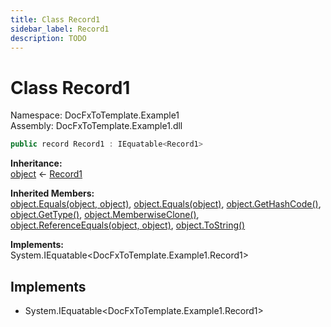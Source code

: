 ```yaml
---
title: Class Record1
sidebar_label: Record1
description: TODO
---
```


# Class Record1
Namespace: DocFxToTemplate.Example1   
Assembly: DocFxToTemplate.Example1.dll
    
   

```csharp title="src/example/DocFxToTemplate.Example1/Record1.cs#2" 
public record Record1 : IEquatable<Record1>
```

**Inheritance:**   
[object](https://learn.microsoft.com/dotnet/api/system.object) &lt;- 
[Record1](../DocFxToTemplate.Example1/Record1)   

**Inherited Members:**   
[object.Equals(object, object)](https://learn.microsoft.com/dotnet/api/system.object.equals#system-object-equals(system-object-system-object)), [object.Equals(object)](https://learn.microsoft.com/dotnet/api/system.object.equals#system-object-equals(system-object)), [object.GetHashCode()](https://learn.microsoft.com/dotnet/api/system.object.gethashcode), [object.GetType()](https://learn.microsoft.com/dotnet/api/system.object.gettype), [object.MemberwiseClone()](https://learn.microsoft.com/dotnet/api/system.object.memberwiseclone), [object.ReferenceEquals(object, object)](https://learn.microsoft.com/dotnet/api/system.object.referenceequals), [object.ToString()](https://learn.microsoft.com/dotnet/api/system.object.tostring)   

**Implements:**   
System.IEquatable\<DocFxToTemplate.Example1.Record1\>   

   

   

   

   

## Implements
* System.IEquatable\<DocFxToTemplate.Example1.Record1\>
   

   
